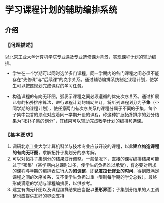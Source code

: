 # **学习课程计划的辅助编排系统**


## 介绍


### 【问题描述】

以北京工业大学计算机学院专业课及专业选修课为背景，实现课程计划的辅助编排。

- 学生在一个学期可以同时选学多门课程，同一学期内的各门课程之间必须不能存在“先修课”与“后续课”的次序关系。通过辅助编排系统制定课程计划，使学生可以按照规划完成课程的学习任务。

- 构造课程的有向无环图，弧表示课程之间必须遵循的优先次序关系。通过扩展已有的拓扑排序算法，进行课程计划的辅助制订，将所列课程划分为**子集**（不同学期的课程计划），使任意两门有次序关系的课程分属于不同的子集，每个子集中包含的顶点对应着同一学期开设的课程，称这种扩展拓扑排序的划分结果为“拓扑子集的划分”，其结果可以辅助完成教学计划的编排和选课。


### 【基本要求】

1. 调研北京工业大学计算机科学与技术专业应该开设的课程，以此**建立构造课程的有向无环图**，求解拓扑子集划分的参考解。
2. 可以对拓扑子集划分的结果进行调整。一般情况下，直接的课程编排结果可能过于“密集”（某学期内总课时过多，使学生的负担难以承受），有必要对所求的课程与学期的编排表进行**人为的调整**，即**适度拉长修业的时间**，得到既满足课程之间的次序关系，又不使学生负担过重（限制每学期的学分总数）。最终形成满意的学期与课程编排表，以供参考。
3. 建立有向无环图以及课程编排结果应当配以**图形界面**；子集划分结果的人工调整也应提供友好的界面支持
